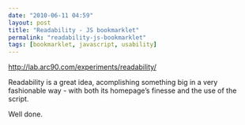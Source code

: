 ```yaml
---
date: "2010-06-11 04:59"
layout: post
title: "Readability - JS bookmarklet"
permalink: "readability-js-bookmarklet"
tags: [bookmarklet, javascript, usability]
---
```


<a href="http://lab.arc90.com/experiments/readability/">http://lab.arc90.com/experiments/readability/</a>

Readability is a great idea, acomplishing something big in a very fashionable way - with both its homepage’s finesse and the use of the script.

Well done.
